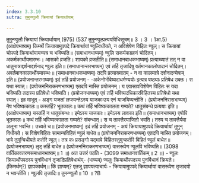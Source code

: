 ```yaml
---
index: 3.3.10
sutra: तुमुन्ण्वुलौ क्रियायां क्रियार्थायाम्

---
```

 तुमुन्ण्वुलौ क्रियायां क्रियार्थायाम् (975) (537 तुमुन्ण्वुल्प्रत्ययविधिसूत्रम्॥ 3 । 3 । 1आ.5) (आक्षेपभाष्यम्) किमर्थे क्रियायामुपपदे क्रियार्थायां ण्वुल्विधीयते, न अविशेषेण विहितः ण्वुल्। स क्रियायां चोपपदे क्रियार्थायामन्यत्र च भविष्यति॥ (समाधानभाष्यम्) ण्वुलि सकर्मकग्रहणं चोदितम्। अकर्मकार्थोयमारम्भः। आसको व्रजति। शायको व्रजतीति॥ (समाधानबाधकभाष्यम्) प्रत्याख्यातं तत् न वा धातुमात्राद्दर्शनाद्दर्शनाद् ण्वुलः इति॥ (समाधानान्तरभाष्यम्) एवं तर्हि तृजादिषु वर्तमानकालोपादानं चोदितम्। अवर्तमानकालार्थोयमारम्भः॥ (समाधानबाधकभाष्यम्) तदपि प्रत्याख्यातम् -  न वा कालमात्रे दर्शनादन्येषाम् इति॥ (प्रयोजनान्तरभाष्यम्) इदं तर्हि प्रयोजनम् - -अकेनोर्भविष्यदाधर्मण्ययोः इत्यत्र षष्ठ्याः प्रतिषेध उक्तः। स यथा स्यात्। (प्रयोजननिराकरणभाष्यम्) एतदपि नास्ति प्रयोजनम्। य एवासावविशेषेण विहितः स यदा भविष्यति तदास्य प्रतिषेधो भविष्यति। (प्रयोजनभाष्यम्) एवं तर्हि भविष्यदधिकारविहितस्य प्रतिषेधो यथा स्यात्। इह माभूत् - अङ्ग यजतां लप्स्यन्तेऽस्य याजकाःउय एनं याजयिष्यन्तीति। (प्रयोजननिरासभाष्यम्) नैष भविष्यत्कालः॥ कस्तर्हि? भूतकालः॥ कथं तर्हि भविष्यत्कालता गम्यते? धातुसंबन्धे प्रत्ययाः इति॥ (आक्षेपभाष्यम्) यस्तर्हि न धातुसंबन्धः। इमेऽस्य याजकाः। इमेऽस्य लावका इति॥ (समाधानभाष्यम्) एषोपि भूतकालः॥ कथं तर्हि भविष्यत्कालता गम्यते? संबन्धात्। स च तावत्तैरयाजितो भवति। तस्य च तावत्तैर्यवा अलूना भवन्ति। उच्यते च॥ (प्रयोजनभाष्यम्) इदं तर्हि प्रयोजनम् - अयं क्रियायामुपपदे क्रियार्थायां तुमुन् विधीयते। स विशेषविहितः सामान्यविहितं ण्वुलं बाधेत॥ (प्रयोजननिराकरणभाष्यम्) एतदपि नास्ति प्रयोजनम्। भावे तुमुन्विधीयते कर्तरि ण्वुल्। तत्र कः प्रसङ्गो यद्भावे विहितस्तुमुन्कर्तरि विहितं ण्वुलं बाधेत॥ (प्रयोजनभाष्यम्) लृट् तर्हि बाधेत॥ (प्रयोजननिराकरणभाष्यम्) वासरूपेण ण्वुलपि भविष्यति॥ (3098 वार्तिकावतरणसमाधानभाष्यम्॥ 1 ॥) अत उत्तरं पठति -  (3099 समाधानवार्तिकम्॥ 2 ॥) - ण्वुलः क्रियार्थोपपदस्य पुनर्विधानं तृजादिप्रतिषेधार्थम्- (भाष्यम्) ण्वलुः क्रियार्थोपपदस्य पुनर्विधानं क्रियते। (किमर्थम्?) ज्ञापकार्थम्॥ किं ज्ञाप्यम्? एतजू ज्ञापयत्याचार्यः - क्रियायामुपपदे क्रियार्थायां वासरूपेण तृजादयो न भवन्तीति। ण्वुलपि तृजादिः॥ तुमन्ण्वुलौ॥ 10 ॥ ?B